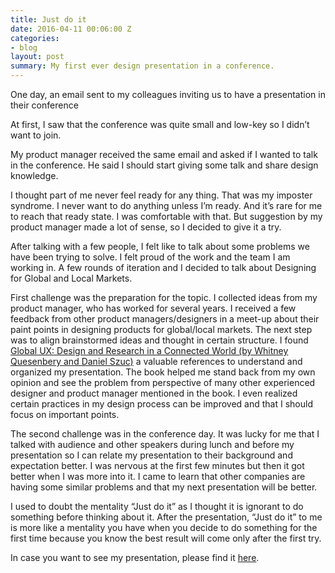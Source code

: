 ```yaml
---
title: Just do it
date: 2016-04-11 00:06:00 Z
categories:
- blog
layout: post
summary: My first ever design presentation in a conference.
---
```


One day, an email sent to my colleagues inviting us to have a presentation in their conference

At first, I saw that the conference was quite small and low-key so I didn’t want to join.

My product manager received the same email and asked if I wanted to talk in the conference. He said I should start giving some talk and share design knowledge.

I thought part of me never feel ready for any thing. That was my imposter syndrome. I never want to do anything unless I’m ready. And it’s rare for me to reach that ready state. I was comfortable with that. But suggestion by my product manager made a lot of sense, so I decided to give it a try.

After talking with a few people, I felt like to talk about some problems we have been trying to solve. I felt proud of the work and the team I am working in. A few rounds of iteration and I decided to talk about Designing for Global and Local Markets.

First challenge was the preparation for the topic. I collected ideas from my product manager, who has worked for several years. I received a few feedback from other product managers/designers in a meet-up about their paint points in designing products for global/local markets. The next step was to align brainstormed ideas and thought in certain structure. I found [Global UX: Design and Research in a Connected World (by Whitney Quesenbery and Daniel Szuc)](http://www.amazon.com/Global-UX-Design-Research-Connected/dp/012378591X/ref=sr_1_1?ie=UTF8&qid=1460412082&sr=8-1) a valuable references to understand and organized my presentation. The book helped me stand back from my own opinion and see the problem from perspective of many other experienced designer and product manager mentioned in the book. I even realized certain practices in my design process can be improved and that I should focus on important points.

The second challenge was in the conference day. It was lucky for me that I talked with audience and other speakers during lunch and before my presentation so I can relate my presentation to their background and expectation better. I was nervous at the first few minutes but then it got better when I was more into it. I came to learn that other companies are having some similar problems and that my next presentation will be better.

I used to doubt the mentality “Just do it” as I thought it is ignorant to do something before thinking about it. After the presentation, “Just do it” to me is more like a mentality you have when you decide to do something for the first time because you know the best result will come only after the first try.

In case you want to see my presentation, please find it [here](http://www.slideshare.net/ryanntt/designing-for-global-and-local-markets).
